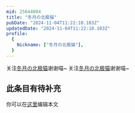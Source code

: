```yaml
---
mid: 25644004
title: "冬月の北极猫"
pubDate: "2024-11-04T11:22:10.103Z"
updatedDate: "2024-11-04T11:22:10.103Z"
profile:
  {
    Nickname: ["冬月の北极猫"],
  }
---
```


关注[冬月の北极猫](https://space.bilibili.com/25644004)谢谢喵~ 关注[冬月の北极猫](https://space.bilibili.com/25644004)谢谢喵~

## 此条目有待补充
你可以在[这里](https://github.com/Yuhanawa/VTuber.ICU/edit/master/src/content/v/冬月の北极猫/index.md)编辑本文
